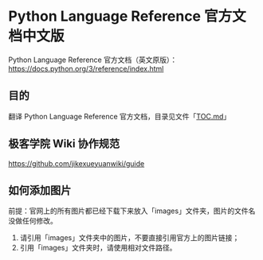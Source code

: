 # Python Language Reference 官方文档中文版

Python Language Reference 官方文档（英文原版）：   
https://docs.python.org/3/reference/index.html

## 目的

翻译 Python Language Reference 官方文档，目录见文件「[TOC.md](TOC.md)」

## 极客学院 Wiki 协作规范

https://github.com/jikexueyuanwiki/guide

## 如何添加图片

前提：官网上的所有图片都已经下载下来放入「images」文件夹，图片的文件名没做任何修改。  

1. 请引用「images」文件夹中的图片，不要直接引用官方上的图片链接；    
2. 引用「images」文件夹时，请使用相对文件路径。
